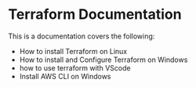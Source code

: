 # Terraform Documentation


This is a documentation covers the following:

- How to install Terraform on Linux
- How to install and Configure Terraform on Windows
- how to use terraform with VScode
- Install AWS CLI on Windows 






